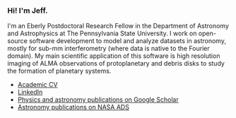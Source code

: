 ### Hi! I'm Jeff.

I'm an Eberly Postdoctoral Research Fellow in the Department of Astronomy and Astrophysics at The Pennsylvania State University. I work on open-source software development to model and analyze datasets in astronomy, mostly for sub-mm interferometry (where data is native to the Fourier domain). My main scientific application of this software is high resolution imaging of ALMA observations of protoplanetary and debris disks to study the formation of planetary systems.

- [Academic CV](https://jeffjennings.github.io/cv/cv.pdf)
- [LinkedIn](https://www.linkedin.com/in/jeff-m-jennings/)
- [Physics and astronomy publications on Google Scholar](http://bit.ly/jennings_googlescholar)
- [Astronomy publications on NASA ADS](https://ui.adsabs.harvard.edu/search/q=orcid%3A0000-0002-7032-2350&sort=date+desc)
